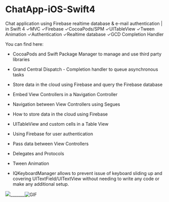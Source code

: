 # ChatApp-iOS-Swift4
Chat application using Firebase realtime database &amp; e-mail authentication | in Swift 4 ✓MVC ✓Firebase ✓CocoaPods/SPM  ✓UITableView ✓Tween Animation ✓Authentication ✓Realtime database ✓GCD Completion Handler

You can find here:

* CocoaPods and Swift Package Manager to manage and use third party libraries
* Grand Central Dispatch - Completion handler to queue asynchronous tasks
* Store data in the cloud using Firebase and query the Firebase database
* Embed View Controllers in a Navigation Controller
* Navigation between View Controllers using Segues
* How to store data in the cloud using Firebase
* UITableView and custom cells in a Table View
* Using Firebase for user authentication
* Pass data between View Controllers
* Delegates and Protocols
* Tween Animation

* IQKeyboardManager allows to prevent issue of keyboard sliding up and covering UITextField/UITextView without needing to write any code or make any additional setup. 

<img src="https://i.imgur.com/Siz3jix.png">_______![GIF](https://s8.gifyu.com/images/Projekt-bez-tytulu4bfa6cba78f0bde3.gif) 
